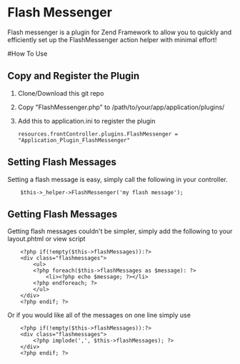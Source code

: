 # Flash Messenger
Flash messenger is a plugin for Zend Framework to allow you to quickly and efficiently set up the FlashMessenger action helper with minimal effort!

#How To Use

## Copy and Register the Plugin

1.	Clone/Download this git repo

2.	Copy "FlashMessenger.php" to /path/to/your/app/application/plugins/

3.	Add this to application.ini to register the plugin

		resources.frontController.plugins.FlashMessenger = "Application_Plugin_FlashMessenger"
	
## Setting Flash Messages

Setting a flash message is easy, simply call the following in your controller.

		$this->_helper->FlashMessenger('my flash message');
		
		
## Getting Flash Messages

Getting flash messages couldn't be simpler, simply add the following to your layout.phtml or view script

		<?php if(!empty($this->flashMessages)):?>
		<div class="flashmessages">
			<ul>
			<?php foreach($this->flashMessages as $message): ?>
				<li><?php echo $message; ?></li>
			<?php endforeach; ?>
			</ul>
		</div>
		<?php endif; ?>
		
Or if you would like all of the messages on one line simply use

		<?php if(!empty($this->flashMessages)):?>
		<div class="flashmessages">
			<?php implode(',', $this->flashMessages); ?>
		</div>
		<?php endif; ?>